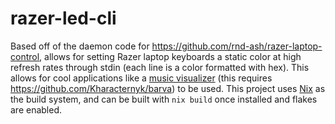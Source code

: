 # razer-led-cli
Based off of the daemon code for https://github.com/rnd-ash/razer-laptop-control, allows for setting Razer laptop keyboards a static color at high refresh rates through stdin (each line is a color formatted with hex). This allows for cool applications like a [music visualizer](https://github.com/Programmerino/razer-kbd-music) (this requires https://github.com/Kharacternyk/barva) to be used. This project uses [Nix](https://nixos.org/download.html) as the build system, and can be built with `nix build` once installed and flakes are enabled.